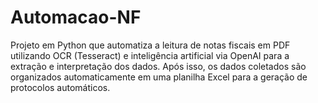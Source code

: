 # Automacao-NF
Projeto em Python que automatiza a leitura de notas fiscais em PDF utilizando OCR (Tesseract) e inteligência artificial via OpenAI para a extração e interpretação dos dados. Após isso, os dados coletados são organizados automaticamente em uma planilha Excel para a geração de protocolos automáticos.
